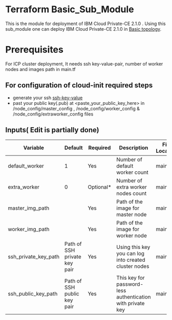 # Terraform Basic_Sub_Module

This is the module for deployment of IBM Cloud Private-CE 2.1.0 . Using this sub_module one can deploy IBM Cloud Private-CE 2.1.0 in [Basic topology][1].

[1]: https://www.ibm.com/developerworks/community/blogs/5092bd93-e659-4f89-8de2-a7ac980487f0/entry/Availability_considerations_for_single_ICP_cluster_topologies?lang=en

# Prerequisites

For ICP cluster deployment, It needs ssh key-value-pair, number of worker nodes and images path in main.tf 

## For configuration of cloud-init required steps

- generate your ssh [ssh-key-value](https://www.digitalocean.com/community/tutorials/how-to-set-up-ssh-keys-on-ubuntu-1604)  
- past your public key(.pub) at <paste_your_public_key_here> in /node_config/master_config , /node_config/worker_config & /node_config/extraworker_config files

## Inputs( Edit is partially done)
| Variable           | Default       |Required| Description                            |File Location
|--------------------|---------------|--------|----------------------------------------|--------
|default_worker      |1              |Yes    |Number of default worker count|main.tf
|extra_worker          | 0              |Optional*     |Number of extra worker nodes count  |main.tf
|master_img_path          |            |Yes     |Path of the image for master node | main.tf
|worker_img_path          |            |Yes     |Path of the image for worker node | main.tf
|ssh_private_key_path          |  Path of SSH private key pair|Yes |Using this key you can log into created cluster nodes  |main.tf
|ssh_public_key_path          |  Path of SSH public key pair|Yes  |This key for password-less authentication with private key |main.tf
